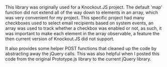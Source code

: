 This library was originally used for a Knockout.JS project.  The default 'map' function did not extend all of the way down to elements in an array, which was very convenient for my project.  This specific project had many checkboxes used to select email recipients based on system events, an array was used to track whether a checkbox was enabled or not, as such, it was important to make each element in the array observable, a feature the then current version of Knockout.JS did not support.

It also provides some helper POST functions that cleaned up the code by abstracting away the jQuery calls.  This was also helpful when I posted this code from the original Prototype.js library to the current jQuery library.

